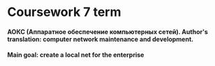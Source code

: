 # Coursework 7 term
#### АОКС (Аппаратное обеспечение компьютерных сетей). Author's translation: computer network maintenance and development.
#### Main goal: create a local net for the enterprise 

